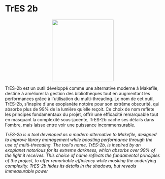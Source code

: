 # TrES 2b

<p align="center">
    <img src="/assets/TrES2b.gif" width="200">
</p>

TrES-2b est un outil développé comme une alternative moderne à Makefile, destiné à améliorer la gestion des bibliothèques tout en augmentant les performances grâce à l'utilisation du multi-threading. Le nom de cet outil, TrES-2b, s'inspire d'une exoplanète notoire pour son extrême obscurité, qui absorbe plus de 99% de la lumière qu’elle reçoit. Ce choix de nom reflète les principes fondamentaux du projet, offrir une efficacité remarquable tout en masquant la complexité sous-jacente, TrES-2b cache ses détails dans l'ombre, mais laisse entre voir une puissance incommensurable.

*TrES-2b is a tool developed as a modern alternative to Makefile, designed to improve library management while boosting performance through the use of multi-threading. The tool's name, TrES-2b, is inspired by an exoplanet notorious for its extreme darkness, which absorbs over 99% of the light it receives. This choice of name reflects the fundamental principles of the project, to offer remarkable efficiency while masking the underlying complexity. TrES-2b hides its details in the shadows, but reveals immeasurable power*
